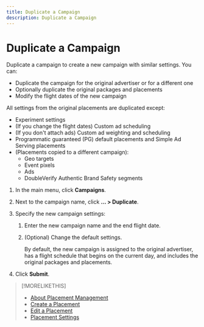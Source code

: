 ```yaml
---
title: Duplicate a Campaign
description: Duplicate a Campaign
---
```


# Duplicate a Campaign

<!-- Some placements don't have this option. Clarify which placement types aren't eligible -- is it PG and simple ad serving placements, or all placements using private inventory? And anything else? -->

Duplicate a campaign to create a new campaign with similar settings. You can:

* Duplicate the campaign for the original advertiser or for a different one
* Optionally duplicate the original packages and placements
* Modify the flight dates of the new campaign

All settings from the original placements are duplicated except:

* Experiment settings
* (If you change the flight dates) Custom ad scheduling
* (If you don't attach ads) Custom ad weighting and scheduling
* Programmatic guaranteed (PG) default placements and Simple Ad Serving placements
* (Placements copied to a different campaign):
    * Geo targets
    * Event pixels
    * Ads
    * <!-- Placement-level? This said "custom," so verify if that means placement-level as opposed to advertiser-level segments -->DoubleVerify Authentic Brand Safety segments

1. In the main menu, click **Campaigns**.
1. Next to the campaign name, click  **... > Duplicate**.
1. Specify the new campaign settings:
    1. Enter the new campaign name and the end flight date.
    1. (Optional) Change the default settings.

         By default, the new campaign is assigned to the original advertiser, has a flight schedule that begins on the current day, and includes the original packages and placements.

1. Click **Submit**.

>[!MORELIKETHIS]
>
>* [About Placement Management](placement-about.md)
>* [Create a Placement](placement-create.md)
>* [Edit a Placement](placement-edit.md)
>* [Placement Settings](placement-settings.md)
